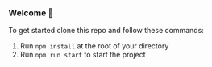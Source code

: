 ### **Welcome 👋**
To get started clone this repo and follow these commands:

1. Run `npm install` at the root of your directory
2. Run `npm run start` to start the project

